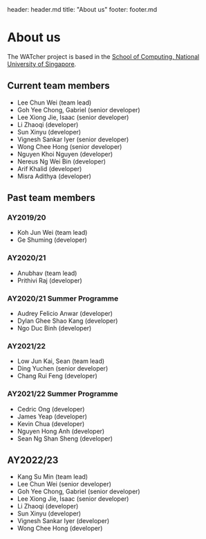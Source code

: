 <frontmatter>
  header: header.md
  title: "About us"
  footer: footer.md
</frontmatter>

# About us

The WATcher project is based in the [School of Computing, National University of Singapore](https://www.comp.nus.edu.sg/).

## Current team members
* Lee Chun Wei (team lead)
* Goh Yee Chong, Gabriel (senior developer)
* Lee Xiong Jie, Isaac (senior developer)
* Li Zhaoqi (developer)
* Sun Xinyu (developer)
* Vignesh Sankar Iyer (senior developer)
* Wong Chee Hong (senior developer)
* Nguyen Khoi Nguyen (developer)
* Nereus Ng Wei Bin (developer)
* Arif Khalid (developer)
* Misra Adithya (developer)

## Past team members

### AY2019/20
* Koh Jun Wei (team lead)
* Ge Shuming (developer)

### AY2020/21
* Anubhav (team lead)
* Prithivi Raj (developer)

### AY2020/21 Summer Programme 
* Audrey Felicio Anwar (developer)
* Dylan Ghee Shao Kang (developer)
* Ngo Duc Binh (developer)

### AY2021/22 
* Low Jun Kai, Sean (team lead)
* Ding Yuchen (senior developer)
* Chang Rui Feng (developer)

### AY2021/22 Summer Programme
* Cedric Ong (developer)
* James Yeap (developer)
* Kevin Chua (developer)
* Nguyen Hong Anh (developer)
* Sean Ng Shan Sheng (developer)

## AY2022/23
* Kang Su Min (team lead)
* Lee Chun Wei (senior developer)
* Goh Yee Chong, Gabriel (senior developer)
* Lee Xiong Jie, Isaac (senior developer)
* Li Zhaoqi (developer)
* Sun Xinyu (developer)
* Vignesh Sankar Iyer (developer)
* Wong Chee Hong (developer)
